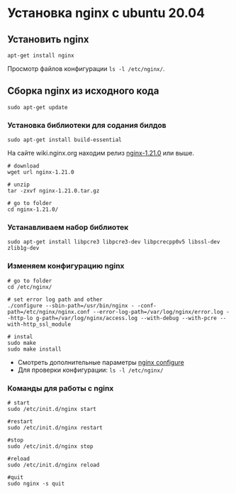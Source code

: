 # Установка nginx c ubuntu 20.04

## Установить nginx

```
apt-get install nginx
```

Просмотр файлов конфигурации <code>ls -l /etc/nginx/</code>.

## Сборка nginx из исходного кода

```
sudo apt-get update
```

### Установка библиотеки для содания билдов

```
sudo apt-get install build-essential
```

На сайте wiki.nginx.org находим релиз [nginx-1.21.0](https://nginx.org/download/nginx-1.21.0.tar.gz?_ga=2.127663629.1431204307.1652003785-169768010.1652003785) или выше.

```
# download
wget url nginx-1.21.0

# unzip
tar -zxvf nginx-1.21.0.tar.gz

# go to folder
cd nginx-1.21.0/

```

### Устанавливаем набор библиотек

```
sudo apt-get install libpcre3 libpcre3-dev libpcrecpp0v5 libssl-dev zlib1g-dev
```

### Изменяем конфигурацию nginx

```
# go to folder
cd /etc/nginx/

# set error log path and other
./configure --sbin-path=/usr/bin/nginx - -conf-path=/etc/nginx/nginx.conf --error-log-path=/var/log/nginx/error.log --http-lo g-path=/var/log/nginx/access.log --with-debug --with-pcre --with-http_ssl_module

# instal
sudo make
sudo make install
```

-   Смотреть дополнительные параметры [nginx configure](http://nginx.org/ru/docs/configure.html)
-   Для проверки конфигурации: <code>ls -l /etc/nginx/</code>

### Команды для работы с nginx

```
# start
sudo /etc/init.d/nginx start

#restart
sudo /etc/init.d/nginx restart

#stop
sudo /etc/init.d/nginx stop

#reload
sudo /etc/init.d/nginx reload

#quit
sudo nginx -s quit
```
